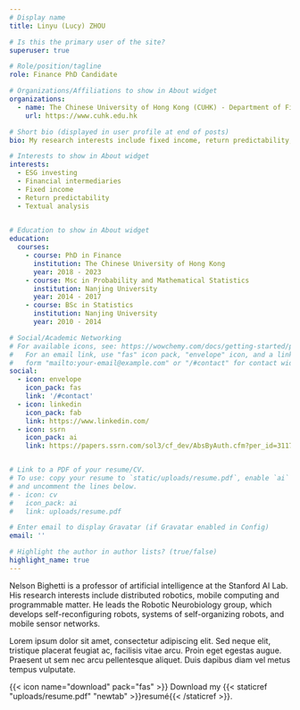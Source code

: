 ```yaml
---
# Display name
title: Linyu (Lucy) ZHOU

# Is this the primary user of the site?
superuser: true

# Role/position/tagline
role: Finance PhD Candidate

# Organizations/Affiliations to show in About widget
organizations:
  - name: The Chinese University of Hong Kong (CUHK) - Department of Finance
    url: https://www.cuhk.edu.hk

# Short bio (displayed in user profile at end of posts)
bio: My research interests include fixed income, return predictability, financial intermediaries, ESG investing and textual analysis.

# Interests to show in About widget
interests:
  - ESG investing
  - Financial intermediaries
  - Fixed income
  - Return predictability
  - Textual analysis
  

# Education to show in About widget
education:
  courses:
    - course: PhD in Finance
      institution: The Chinese University of Hong Kong
      year: 2018 - 2023
    - course: Msc in Probability and Mathematical Statistics
      institution: Nanjing University
      year: 2014 - 2017
    - course: BSc in Statistics
      institution: Nanjing University
      year: 2010 - 2014

# Social/Academic Networking
# For available icons, see: https://wowchemy.com/docs/getting-started/page-builder/#icons
#   For an email link, use "fas" icon pack, "envelope" icon, and a link in the
#   form "mailto:your-email@example.com" or "/#contact" for contact widget.
social:
  - icon: envelope
    icon_pack: fas
    link: '/#contact'
  - icon: linkedin
    icon_pack: fab
    link: https://www.linkedin.com/
  - icon: ssrn
    icon_pack: ai
    link: https://papers.ssrn.com/sol3/cf_dev/AbsByAuth.cfm?per_id=3117483


# Link to a PDF of your resume/CV.
# To use: copy your resume to `static/uploads/resume.pdf`, enable `ai` icons in `params.toml`,
# and uncomment the lines below.
# - icon: cv
#   icon_pack: ai
#   link: uploads/resume.pdf

# Enter email to display Gravatar (if Gravatar enabled in Config)
email: ''

# Highlight the author in author lists? (true/false)
highlight_name: true
---
```


Nelson Bighetti is a professor of artificial intelligence at the Stanford AI Lab. His research interests include distributed robotics, mobile computing and programmable matter. He leads the Robotic Neurobiology group, which develops self-reconfiguring robots, systems of self-organizing robots, and mobile sensor networks.

Lorem ipsum dolor sit amet, consectetur adipiscing elit. Sed neque elit, tristique placerat feugiat ac, facilisis vitae arcu. Proin eget egestas augue. Praesent ut sem nec arcu pellentesque aliquet. Duis dapibus diam vel metus tempus vulputate.

{{< icon name="download" pack="fas" >}} Download my {{< staticref "uploads/resume.pdf" "newtab" >}}resumé{{< /staticref >}}.
